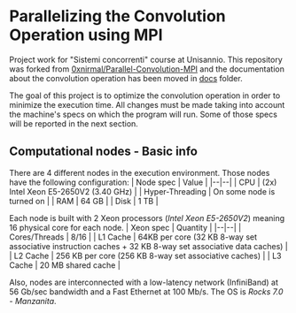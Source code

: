 # Parallelizing the Convolution Operation using MPI

Project work for "Sistemi concorrenti" course at Unisannio. This repository was forked from [0xnirmal/Parallel-Convolution-MPI](https://github.com/0xnirmal/Parallel-Convolution-MPI) and the documentation about the convolution operation has been moved in [docs](https://github.com/luigiocone/Parallel-Convolution-MPI/tree/master/docs) folder.

The goal of this project is to optimize the convolution operation in order to minimize the execution time. All changes must be made taking into account the machine's specs on which the program will run. Some of those specs will be reported in the next section.

## Computational nodes - Basic info
There are 4 different nodes in the execution environment. Those nodes have the following configuration:
| Node spec | Value |
|--|--|
| CPU | (2x) Intel Xeon E5-2650V2 (3.40 GHz) |
| Hyper-Threading | On some node is turned on |
| RAM | 64 GB |
| Disk | 1 TB |

Each node is built with 2 Xeon processors (_Intel Xeon E5-2650V2_) meaning 16 physical core for each node.
| Xeon spec | Quantity |
|--|--|
| Cores/Threads | 8/16 |
| L1 Cache | 64KB per core (32 KB 8-way set associative instruction caches + 32 KB 8-way set associative data caches) |
| L2 Cache | 256 KB per core (256 KB 8-way set associative caches) |
| L3 Cache | 20 MB shared cache |

Also, nodes are interconnected with a low-latency network (InfiniBand) at 56 Gb/sec bandwidth and a Fast Ethernet at 100 Mb/s. The OS is _Rocks 7.0 - Manzanita_.